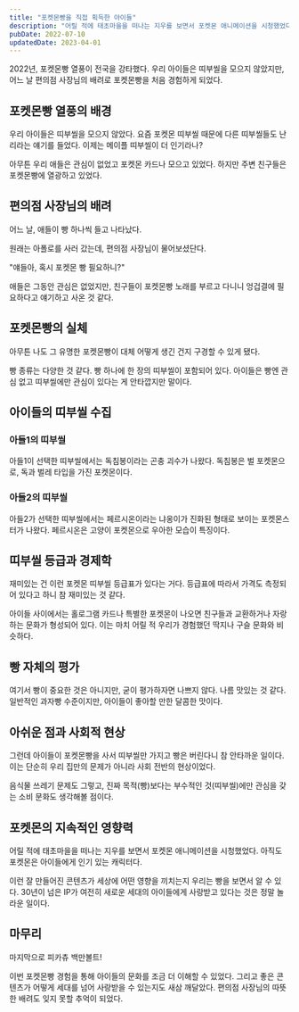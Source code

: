 ```yaml
---
title: "포켓몬빵을 직접 획득한 아이들"
description: "어릴 적에 태초마을을 떠나는 지우를 보면서 포켓몬 애니메이션을 시청했었다. 아직도 포켓몬은 아이들에게 인기있는 캐릭터다. 이런 잘만들어진 컨텐츠가 세상에 어떤 영향을 끼치는지 우리는 빵을 보면서 알수 있다."
pubDate: 2022-07-10
updatedDate: 2023-04-01
---
```


2022년, 포켓몬빵 열풍이 전국을 강타했다. 우리 아이들은 띠부씰을 모으지 않았지만, 어느 날 편의점 사장님의 배려로 포켓몬빵을 처음 경험하게 되었다.

## 포켓몬빵 열풍의 배경

우리 아이들은 띠부씰을 모으지 않았다. 요즘 포켓몬 띠부씰 때문에 다른 띠부씰들도 난리라는 얘기를 들었다. 이제는 메이플 띠부씰이 더 인기라나?

아무튼 우리 애들은 관심이 없었고 포켓몬 카드나 모으고 있었다. 하지만 주변 친구들은 포켓몬빵에 열광하고 있었다.

## 편의점 사장님의 배려

어느 날, 애들이 빵 하나씩 들고 나타났다.

원래는 아폴로를 사러 갔는데, 편의점 사장님이 물어보셨단다.

"얘들아, 혹시 포켓몬 빵 필요하니?"

애들은 그동안 관심은 없었지만, 친구들이 포켓몬빵 노래를 부르고 다니니 엉겁결에 필요하다고 얘기하고 사온 것 같다.

## 포켓몬빵의 실체

아무튼 나도 그 유명한 포켓몬빵이 대체 어떻게 생긴 건지 구경할 수 있게 됐다.

빵 종류는 다양한 것 같다. 빵 하나에 한 장의 띠부씰이 포함되어 있다. 아이들은 빵엔 관심 없고 띠부씰에만 관심이 있다는 게 안타깝지만 말이다.

## 아이들의 띠부씰 수집

### 아들1의 띠부씰

아들1이 선택한 띠부씰에서는 독침봉이라는 곤충 괴수가 나왔다. 독침봉은 벌 포켓몬으로, 독과 벌레 타입을 가진 포켓몬이다.

### 아들2의 띠부씰

아들2가 선택한 띠부씰에서는 페르시온이라는 냐옹이가 진화된 형태로 보이는 포켓몬스터가 나왔다. 페르시온은 고양이 포켓몬으로 우아한 모습이 특징이다.

## 띠부씰 등급과 경제학

재미있는 건 이런 포켓몬 띠부씰 등급표가 있다는 거다. 등급표에 따라서 가격도 측정되어 있다고 하니 참 재미있는 것 같다.

아이들 사이에서는 홀로그램 카드나 특별한 포켓몬이 나오면 친구들과 교환하거나 자랑하는 문화가 형성되어 있다. 이는 마치 어릴 적 우리가 경험했던 딱지나 구슬 문화와 비슷하다.

## 빵 자체의 평가

여기서 빵이 중요한 것은 아니지만, 굳이 평가하자면 나쁘지 않다. 나름 맛있는 것 같다. 일반적인 과자빵 수준이지만, 아이들이 좋아할 만한 달콤한 맛이다.

## 아쉬운 점과 사회적 현상

그런데 아이들이 포켓몬빵을 사서 띠부씰만 가지고 빵은 버린다니 참 안타까운 일이다. 이는 단순히 우리 집만의 문제가 아니라 사회 전반의 현상이었다.

음식물 쓰레기 문제도 그렇고, 진짜 목적(빵)보다는 부수적인 것(띠부씰)에만 관심을 갖는 소비 문화도 생각해볼 점이다.

## 포켓몬의 지속적인 영향력

어릴 적에 태초마을을 떠나는 지우를 보면서 포켓몬 애니메이션을 시청했었다. 아직도 포켓몬은 아이들에게 인기 있는 캐릭터다. 

이런 잘 만들어진 콘텐츠가 세상에 어떤 영향을 끼치는지 우리는 빵을 보면서 알 수 있다. 30년이 넘은 IP가 여전히 새로운 세대의 아이들에게 사랑받고 있다는 것은 정말 놀라운 일이다.

## 마무리

마지막으로 피카츄 백만볼트!

이번 포켓몬빵 경험을 통해 아이들의 문화를 조금 더 이해할 수 있었다. 그리고 좋은 콘텐츠가 어떻게 세대를 넘어 사랑받을 수 있는지도 새삼 깨달았다. 편의점 사장님의 따뜻한 배려도 잊지 못할 추억이 되었다.